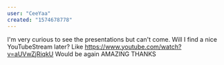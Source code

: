 ```yaml
---
user: "CeeYaa"
created: "1574678778"
---
```


I'm very curious to see the presentations but can't come.
Will I find a nice YouTubeStream later? Like https://www.youtube.com/watch?v=aUVwZjRiqkU 
Would be again AMAZING 
THANKS
